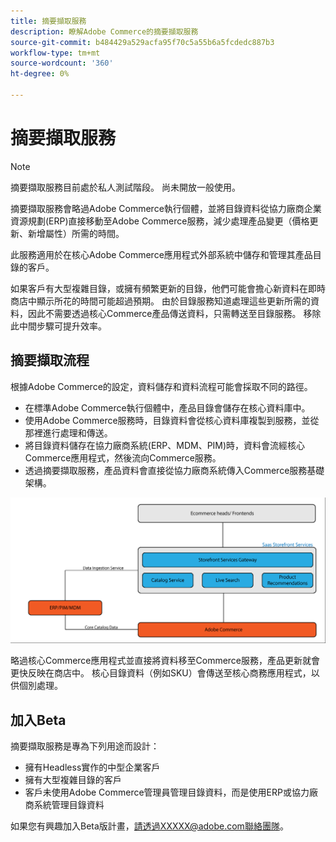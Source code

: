 ```yaml
---
title: 摘要擷取服務
description: 瞭解Adobe Commerce的摘要擷取服務
source-git-commit: b484429a529acfa95f70c5a55b6a5fcdedc887b3
workflow-type: tm+mt
source-wordcount: '360'
ht-degree: 0%

---
```



# 摘要擷取服務

>[!NOTE]
>
>摘要擷取服務目前處於私人測試階段。 尚未開放一般使用。

摘要擷取服務會略過Adobe Commerce執行個體，並將目錄資料從協力廠商企業資源規劃(ERP)直接移動至Adobe Commerce服務，減少處理產品變更（價格更新、新增屬性）所需的時間。

此服務適用於在核心Adobe Commerce應用程式外部系統中儲存和管理其產品目錄的客戶。

如果客戶有大型複雜目錄，或擁有頻繁更新的目錄，他們可能會擔心新資料在即時商店中顯示所花的時間可能超過預期。 由於目錄服務知道處理這些更新所需的資料，因此不需要透過核心Commerce產品傳送資料，只需轉送至目錄服務。 移除此中間步驟可提升效率。

## 摘要擷取流程

根據Adobe Commerce的設定，資料儲存和資料流程可能會採取不同的路徑。

* 在標準Adobe Commerce執行個體中，產品目錄會儲存在核心資料庫中。
* 使用Adobe Commerce服務時，目錄資料會從核心資料庫複製到服務，並從那裡進行處理和傳送。
* 將目錄資料儲存在協力廠商系統(ERP、MDM、PIM)時，資料會流經核心Commerce應用程式，然後流向Commerce服務。
* 透過摘要擷取服務，產品資料會直接從協力廠商系統傳入Commerce服務基礎架構。

![摘要擷取服務](assets/feed-ingestion.png)

略過核心Commerce應用程式並直接將資料移至Commerce服務，產品更新就會更快反映在商店中。 核心目錄資料（例如SKU）會傳送至核心商務應用程式，以供個別處理。

## 加入Beta

摘要擷取服務是專為下列用途而設計：

* 擁有Headless實作的中型企業客戶
* 擁有大型複雜目錄的客戶
* 客戶未使用Adobe Commerce管理員管理目錄資料，而是使用ERP或協力廠商系統管理目錄資料

如果您有興趣加入Beta版計畫，請透過XXXXX@adobe.com聯絡團隊。
